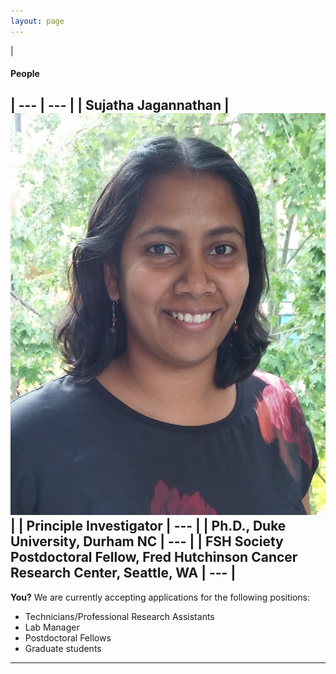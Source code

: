 ```yaml
---
layout: page
---
```

|
#### People

| --- | --- |
| **Sujatha Jagannathan**  | ![Suja Jagannathan](/img/SJ_photo_for_flyer.jpg) |
| Principle Investigator | --- |
| Ph.D., Duke University, Durham NC | --- |
| FSH Society Postdoctoral Fellow, Fred Hutchinson Cancer Research Center, Seattle, WA | --- |
----

**You?**
We are currently accepting applications for the following positions:
* Technicians/Professional Research Assistants
* Lab Manager
* Postdoctoral Fellows
* Graduate students

----

